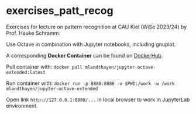# exercises_patt_recog
Exercises for lecture on pattern recognition at CAU Kiel (WiSe 2023/24) by Prof. Hauke Schramm.

Use Octave in combination with Jupyter notebooks, including gnuplot. 

A corresponding **Docker Container** can be found on [DockerHub](https://hub.docker.com/repository/docker/mlandthayen/jupyter-octave-extended/general/). 

Pull container with:
```docker pull mlandthayen/jupyter-octave-extended:latest```

Run container with:
```docker run -p 8888:8888 -v $PWD:/work -w /work mlandthayen/jupyter-octave-extended```

Open link ```http://127.0.0.1:8888/...``` in local browser to work in JupyterLab environment.
